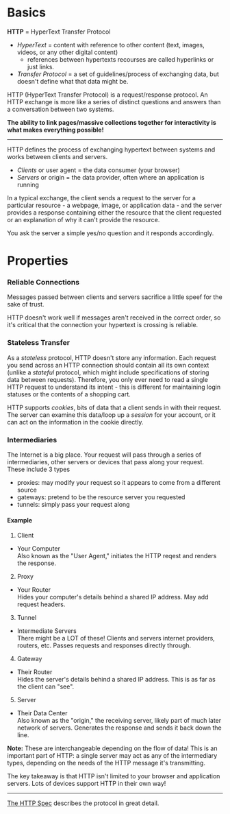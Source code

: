 # Basics
**HTTP** = HyperText Transfer Protocol   
* _HyperText_ = content with reference to other content (text, images, videos, or any other digital content)  
  * references between hypertexts recourses are called hyperlinks or just links.
* _Transfer Protocol_ = a set of guidelines/process of exchanging data, but doesn't define what that data might be.

HTTP (HyperText Transfer Protocol) is a request/response protocol. An HTTP exchange is more like a series of distinct   questions and answers than a conversation between two systems. 

**The ability to link pages/massive collections together for interactivity is what makes everything possible!**

---

HTTP defines the process of exchanging hypertext between systems and works between clients and servers. 
* _Clients_ or user agent = the data consumer (your browser)
* _Servers_ or origin = the data provider, often where an application is running

In a typical exchange, the client sends a request to the server for a particular resource - a webpage, image, or application data - and the server provides a response containing either the resource that the client requested or an explanation of why it can't provide the resource. 

You ask the server a simple yes/no question and it responds accordingly. 

# Properties 

### Reliable Connections
Messages passed between clients and servers sacrifice a little speef for the sake of trust. 

HTTP doesn't work well if messages aren't received in the correct order, so it's critical that the connection your hypertext is crossing is reliable. 

### Stateless Transfer
As a _stateless_ protocol, HTTP doesn't store any information. Each request you send across an HTTP connection should contain all its own context (unlike a _stateful_ protocol, which might include specifications of storing data between requests). Therefore, you only ever need to read a single HTTP request to understand its intent - this is different for maintaining login statuses or the contents of a shopping cart. 

HTTP supports _cookies_, bits of data that a client sends in with their request. The server can examine this data/loop up a _session_ for your account, or it can act on the information in the cookie directly. 

### Intermediaries
The Internet is a big place. Your request will pass through a series of intermediaries, other servers or devices that pass along your request. These include 3 types
- proxies: may modify your request so it appears to come from a different source
- gateways: pretend to be the resource server you requested
- tunnels: simply pass your request along

#### Example

1. Client
- Your Computer  
Also known as the "User Agent," initiates the HTTP reqest and renders the response. 
2. Proxy
- Your Router  
Hides your computer's details behind a shared IP address. May add request headers. 
3. Tunnel
- Intermediate Servers  
There might be a LOT of these! Clients and servers internet providers, routers, etc. Passes requests and responses directly through.
4. Gateway
- Their Router  
Hides the server's details behind a shared IP address. This is as far as the client can "see".
5. Server
- Their Data Center  
Also known as the "origin," the receiving server, likely part of much later network of servers. Generates the response and sends it back down the line. 

**Note:** These are interchangeable depending on the flow of data! This is an important part of HTTP: a single server may act as any of the intermediary types, depending on the needs of the HTTP message it's transmitting. 

The key takeaway is that HTTP isn't limited to  your browser and application servers. Lots of devices support HTTP in their own way!

---

[The HTTP Spec](https://tools.ietf.org/html/rfc2616#section-1.4) describes the protocol in great detail. 


